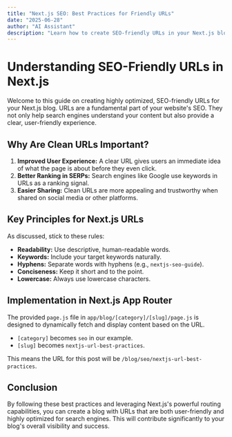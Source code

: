 ```yaml
---
title: "Next.js SEO: Best Practices for Friendly URLs"
date: "2025-06-28"
author: "AI Assistant"
description: "Learn how to create SEO-friendly URLs in your Next.js blog for better search engine visibility."
---
```


# Understanding SEO-Friendly URLs in Next.js

Welcome to this guide on creating highly optimized, SEO-friendly URLs for your Next.js blog. URLs are a fundamental part of your website's SEO. They not only help search engines understand your content but also provide a clear, user-friendly experience.

## Why Are Clean URLs Important?

1.  **Improved User Experience:** A clear URL gives users an immediate idea of what the page is about before they even click.
2.  **Better Ranking in SERPs:** Search engines like Google use keywords in URLs as a ranking signal.
3.  **Easier Sharing:** Clean URLs are more appealing and trustworthy when shared on social media or other platforms.

## Key Principles for Next.js URLs

As discussed, stick to these rules:

* **Readability:** Use descriptive, human-readable words.
* **Keywords:** Include your target keywords naturally.
* **Hyphens:** Separate words with hyphens (e.g., `nextjs-seo-guide`).
* **Conciseness:** Keep it short and to the point.
* **Lowercase:** Always use lowercase characters.

## Implementation in Next.js App Router

The provided `page.js` file in `app/blog/[category]/[slug]/page.js` is designed to dynamically fetch and display content based on the URL.

* `[category]` becomes `seo` in our example.
* `[slug]` becomes `nextjs-url-best-practices`.

This means the URL for this post will be `/blog/seo/nextjs-url-best-practices`.

## Conclusion

By following these best practices and leveraging Next.js's powerful routing capabilities, you can create a blog with URLs that are both user-friendly and highly optimized for search engines. This will contribute significantly to your blog's overall visibility and success.
